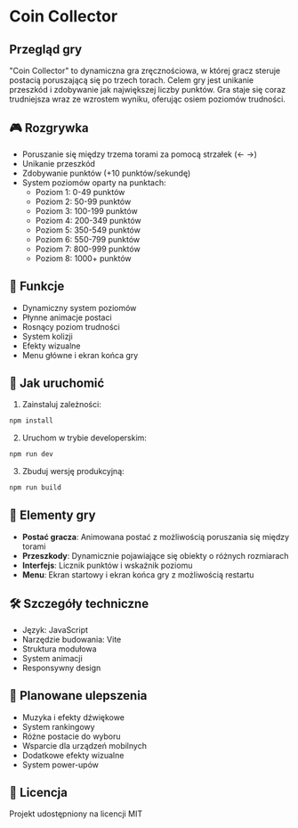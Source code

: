 # Coin Collector
## Przegląd gry

"Coin Collector" to dynamiczna gra zręcznościowa, w której gracz steruje postacią poruszającą się po trzech torach. Celem gry jest unikanie przeszkód i zdobywanie jak największej liczby punktów. Gra staje się coraz trudniejsza wraz ze wzrostem wyniku, oferując osiem poziomów trudności.

## 🎮 Rozgrywka

- Poruszanie się między trzema torami za pomocą strzałek (← →)
- Unikanie przeszkód
- Zdobywanie punktów (+10 punktów/sekundę)
- System poziomów oparty na punktach:
  - Poziom 1: 0-49 punktów
  - Poziom 2: 50-99 punktów
  - Poziom 3: 100-199 punktów
  - Poziom 4: 200-349 punktów
  - Poziom 5: 350-549 punktów
  - Poziom 6: 550-799 punktów
  - Poziom 7: 800-999 punktów
  - Poziom 8: 1000+ punktów

## 🎯 Funkcje

- Dynamiczny system poziomów
- Płynne animacje postaci
- Rosnący poziom trudności
- System kolizji
- Efekty wizualne
- Menu główne i ekran końca gry

## 🚀 Jak uruchomić

1. Zainstaluj zależności:
```bash
npm install
```

2. Uruchom w trybie developerskim:
```bash
npm run dev
```

3. Zbuduj wersję produkcyjną:
```bash
npm run build
```

## 🎨 Elementy gry

- **Postać gracza**: Animowana postać z możliwością poruszania się między torami
- **Przeszkody**: Dynamicznie pojawiające się obiekty o różnych rozmiarach
- **Interfejs**: Licznik punktów i wskaźnik poziomu
- **Menu**: Ekran startowy i ekran końca gry z możliwością restartu

## 🛠️ Szczegóły techniczne

- Język: JavaScript
- Narzędzie budowania: Vite
- Struktura modułowa
- System animacji
- Responsywny design

## 🌟 Planowane ulepszenia

- Muzyka i efekty dźwiękowe
- System rankingowy
- Różne postacie do wyboru
- Wsparcie dla urządzeń mobilnych
- Dodatkowe efekty wizualne
- System power-upów

## 📝 Licencja

Projekt udostępniony na licencji MIT